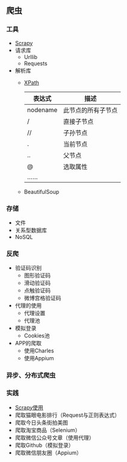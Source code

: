 ## 爬虫


### 工具
- [Scrapy](https://scrapy-chs.readthedocs.io/zh_CN/stable/intro/tutorial.html)
- 请求库
    - Urllib
    - Requests
- 解析库
    - [XPath](http://www.w3school.com.cn/xpath/index.asp)
        
        表达式 | 描述
        --- | ---
        nodename | 此节点的所有子节点
        / | 直接子节点
        // | 子孙节点
        . | 当前节点
        .. | 父节点
        @ | 选取属性
        …… | 
    - BeautifulSoup

### 存储
- 文件
- 关系型数据库
- NoSQL
    
### 反爬
- 验证码识别
    - 图形验证码
    - 滑动验证码
    - 点触验证码
    - 微博宫格验证码
- 代理的使用
    - 代理设置
    - 代理池
- 模拟登录
    - Cookies池
- APP的爬取
    - 使用Charles
    - 使用Appium

### 异步、分布式爬虫

### 实践
- [Scrapy使用](scrapy-practice.md)
- 爬取猫眼电影排行（Request与正则表达式）
- 爬取今日头条街拍美图
- 爬取淘宝商品（Selenium）
- 爬取微信公众号文章（使用代理）
- 爬取Github（模拟登录）
- 爬取微信朋友圈（Appium）